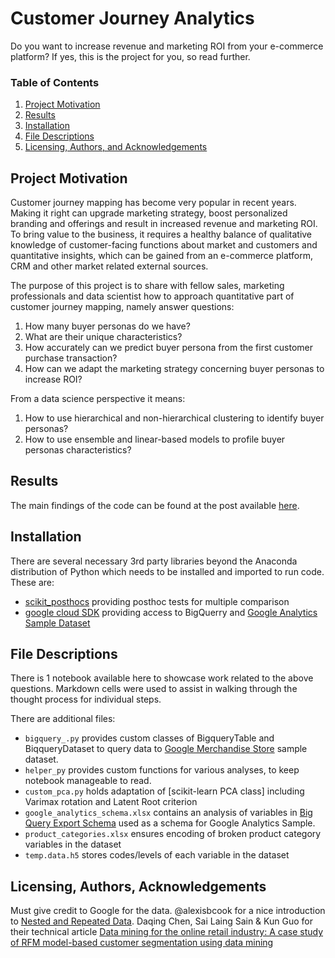 # Customer Journey Analytics

Do you want to increase revenue and marketing ROI from your e-commerce platform? If yes, this is the project for you, so read further.

### Table of Contents
1. [Project Motivation](#motivation)
2. [Results](#results)
4. [Installation](#installation)
3. [File Descriptions](#files)
5. [Licensing, Authors, and Acknowledgements](#licensing)

## Project Motivation<a name="motivation"></a>

Customer journey mapping has become very popular in recent years. Making it right can upgrade marketing strategy, boost personalized branding and offerings and result in increased revenue and marketing ROI. To bring value to the business, it requires a healthy balance of qualitative knowledge of customer-facing functions about market and customers and quantitative insights, which can be gained from an e-commerce platform, CRM and other market related external sources. 

The purpose of this project is to share with fellow sales, marketing professionals and data scientist how to approach quantitative part of customer journey mapping, namely answer questions:
 1. How many buyer personas do we have?
 2. What are their unique characteristics?
 3. How accurately can we predict buyer persona from the first customer purchase transaction?
 4. How can we adapt the marketing strategy concerning buyer personas to increase ROI?
 
 From a data science perspective it means:
 1. How to use hierarchical and non-hierarchical clustering to identify buyer personas?
 2. How to use ensemble and linear-based models to profile buyer personas characteristics?
 
## Results<a name="results"></a>

The main findings of the code can be found at the post available [here](TBD).

## Installation <a name="installation"></a>

There are several necessary 3rd party libraries beyond the Anaconda distribution of Python which needs to be installed and imported to run code. These are:
 - [scikit_posthocs](https://scikit-posthocs.readthedocs.io/en/latest/) providing posthoc tests for multiple comparison
 - [google cloud SDK](https://anaconda.org/conda-forge/google-cloud-sdk) providing access to BigQuerry and [Google Analytics Sample Dataset](https://support.google.com/analytics/answer/7586738?hl=en)
 
## File Descriptions <a name="files"></a>

There is 1 notebook available here to showcase work related to the above questions.  Markdown cells were used to assist in walking through the thought process for individual steps.  

There are additional files:
 - `bigquery_.py` provides custom classes of BigqueryTable and BiqqueryDataset to query data to [Google Merchandise Store](https://www.googlemerchandisestore.com/) sample dataset.
 - `helper_py` provides custom functions for various analyses, to keep notebook manageable to read. 
 - `custom_pca.py` holds adaptation of [scikit-learn PCA class] including Varimax rotation and Latent Root criterion
 - `google_analytics_schema.xlsx` contains an analysis of variables in [Big Query Export Schema](https://support.google.com/analytics/answer/3437719?hl=en) used as a schema for Google Analytics Sample.
 - `product_categories.xlsx` ensures encoding of broken product category variables in the dataset
 - `temp.data.h5` stores codes/levels of each variable in the dataset
 
## Licensing, Authors, Acknowledgements<a name="licensing"></a>

Must give credit to Google for the data.  @alexisbcook for a nice introduction to [Nested and Repeated Data](https://www.kaggle.com/alexisbcook/nested-and-repeated-data). Daqing Chen, Sai Laing Sain & Kun Guo for their technical article [Data mining for the online retail industry: A case study of RFM model-based customer segmentation using data mining](https://link.springer.com/article/10.1057/dbm.2012.17)

